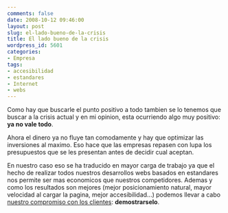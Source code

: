 ```yaml
---
comments: false
date: 2008-10-12 09:46:00
layout: post
slug: el-lado-bueno-de-la-crisis
title: El lado bueno de la crisis
wordpress_id: 5601
categories:
- Empresa
tags:
- accesibilidad
- estandares
- Internet
- webs
---
```


Como hay que buscarle el punto positivo a todo tambien se lo tenemos que buscar a la crisis actual y en mi opinion, esta ocurriendo algo muy positivo: **ya no vale todo**.




Ahora el dinero ya no fluye tan comodamente y hay que optimizar las inversiones al maximo.  Eso hace que las empresas repasen con lupa los presupuestos que se les presentan antes de decidir cual aceptan.




En nuestro caso eso se ha traducido en mayor carga de trabajo ya que el hecho de realizar todos nuestros desarrollos webs basados en estandares nos permite ser mas economicos que nuestros competidores.  Ademas y como los resultados son mejores (mejor posicionamiento natural, mayor velocidad al cargar la pagina, mejor accesibilidad...) podemos llevar a cabo [nuestro compromiso con los clientes](http://www.informatica32.es/creacion-y-mantenimiento-web/): **demostrarselo**.
